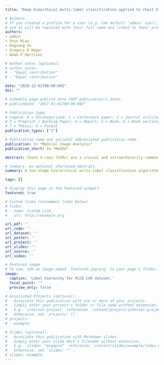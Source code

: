 ```yaml
---
title: "Deep hiearchical multi-label classification applied to chest X-ray abnormality taxonomies"

# Authors
# If you created a profile for a user (e.g. the default `admin` user), write the username (folder name) here 
# and it will be replaced with their full name and linked to their profile.
authors:
- admin
- Shun Miao
- Daguang Xu
- Gregory D Hager
- Adam P Harrison

# Author notes (optional)
# author_notes:
# - "Equal contribution"
# - "Equal contribution"

date: "2020-12-01T00:00:00Z"
doi: ""

# Schedule page publish date (NOT publication's date).
# publishDate: "2017-01-01T00:00:00Z"

# Publication type.
# Legend: 0 = Uncategorized; 1 = Conference paper; 2 = Journal article;
# 3 = Preprint / Working Paper; 4 = Report; 5 = Book; 6 = Book section;
# 7 = Thesis; 8 = Patent
publication_types: ["2"]

# Publication name and optional abbreviated publication name.
publication: In *Medical Image Analysis*
publication_short: In *MedIA*

abstract: Chest X-rays (CXRs) are a crucial and extraordinarily common diagnostic tool, leading to heavy research for computer-aided diagnosis (CAD) solutions. However, both high classification accuracy and meaningful model predictions that respect and incorporate clinical taxonomies are crucial for CAD usability. To this end, we present a deep hierarchical multi-label classification (HMLC) approach for CXR CAD. Different than other hierarchical systems, we show that first training the network to model conditional probability directly and then refining it with unconditional probabilities is key in boosting performance. In addition, we also formulate a numerically stable cross-entropy loss function for unconditional probabilities that provides concrete performance improvements. Finally, we demonstrate that HMLC can be an effective means to manage missing or incomplete labels. To the best of our knowledge, we are the first to apply HMLC to medical imaging CAD. We extensively evaluate our approach on detecting abnormality labels from the CXR arm of the Prostate, Lung, Colorectal and Ovarian (PLCO) dataset, which comprises over 198,000 manually annotated CXRs. When using complete labels, we report a mean area under the curve (AUC) of 0.887, the highest yet reported for this dataset. These results are supported by ancillary experiments on the PadChest dataset, where we also report significant improvements, 1.2% and 4.1% in AUC and average precision, respectively over strong “flat” classifiers. Finally, we demonstrate that our HMLC approach can much better handle incompletely labelled data. These performance improvements, combined with the inherent usefulness of taxonomic predictions, indicate that our approach represents a useful step forward for CXR CAD.

# Summary. An optional shortened abstract.
summary: A two-stage hierarchical multi-label classification algorithm for chest X-ray abnormality classification.

tags: []

# Display this page in the Featured widget?
featured: true

# Custom links (uncomment lines below)
# links:
# - name: Custom Link
#   url: http://example.org

url_pdf: ''
url_code: ''
url_dataset: ''
url_poster: ''
url_project: ''
url_slides: ''
url_source: ''
url_video: ''

# Featured image
# To use, add an image named `featured.jpg/png` to your page's folder. 
image:
  caption: 'Label hierarchy for PLCO CXR dataset.'
  focal_point: ""
  preview_only: false

# Associated Projects (optional).
#   Associate this publication with one or more of your projects.
#   Simply enter your project's folder or file name without extension.
#   E.g. `internal-project` references `content/project/internal-project/index.md`.
#   Otherwise, set `projects: []`.
# projects:
# - example

# Slides (optional).
#   Associate this publication with Markdown slides.
#   Simply enter your slide deck's filename without extension.
#   E.g. `slides: "example"` references `content/slides/example/index.md`.
#   Otherwise, set `slides: ""`.
# slides: example
---
```

